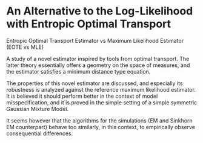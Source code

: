 # An Alternative to the Log-Likelihood with Entropic Optimal Transport
Entropic Optimal Transport Estimator vs Maximum Likelihood Estimator (EOTE vs MLE)


A study of a novel estimator inspired by tools from optimal transport. The latter theory essentially offers a geometry on the space of measures, 
and the estimator satisfies a minimum distance type equation.

The properties of this novel estimator are discussed, and especially its robustness is analyzed against the reference maximum likelihood estimator. It is believed it 
should perform better in the context of model misspecification, and it is proved in the simple setting of a simple symmetric Gaussian Mixture Model.

It seems however that the algorithms for the simulations (EM and Sinkhorn EM counterpart) behave too similarly, in this context, 
to empirically observe consequential differences.
